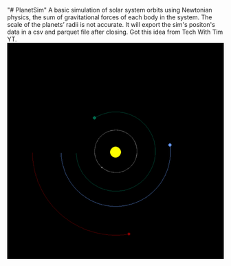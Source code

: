 "# PlanetSim" 
A basic simulation of solar system orbits using Newtonian physics, the sum of gravitational forces of each body in the system. The scale of the planets’ radii is not accurate. It will export the sim's positon's data in a csv and parquet file after closing. Got this idea from Tech With Tim YT.  
![Sim Picture](PlanetSimPic.png)
